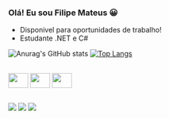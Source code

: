 ### Olá! Eu sou Filipe Mateus 😀

* Disponivel para oportunidades de trabalho!
* Estudante .NET e C#

![Anurag's GitHub stats](https://github-readme-stats.vercel.app/api?username=Filipe-087&show_icons=true&theme=highcontrast)
[![Top Langs](https://github-readme-stats.vercel.app/api/top-langs/?username=Filipe-087&langs_count=8&theme=highcontrast)](https://github.com/anuraghazra/github-readme-stats)

</div>
  <div style="display: inline_block"><br>
  
  <img align="center"  height="30" width="40"  src="https://cdn.jsdelivr.net/gh/devicons/devicon/icons/csharp/csharp-original.svg" />
  <img align="center"  height="30" width="40" src="https://cdn.jsdelivr.net/gh/devicons/devicon/icons/c/c-original.svg" />
  
  <img align="center"  height="30" width="40" src="https://cdn.jsdelivr.net/gh/devicons/devicon/icons/dot-net/dot-net-plain-wordmark.svg" />
                          
           
          
</div>
  
  ##
  
<div> 
  <a href="https://instagram.com/lipe.m7" target="_blank"><img src="https://img.shields.io/badge/-Instagram-%23E4405F?style=for-the-badge&logo=instagram&logoColor=white" target="_blank"></a>
  <a href = "gmailto:filipe.mt089@gmail.com"><img src="https://img.shields.io/badge/-Gmail-%23333?style=for-the-badge&logo=gmail&logoColor=white" target="_blank"></a>
  <a href="https://www.linkedin.com/in/josédaniloprogramador" target="_blank"><img src="https://img.shields.io/badge/-LinkedIn-%230077B5?style=for-the-badge&logo=linkedin&logoColor=white" target="_blank"></a> 
 

</div>
